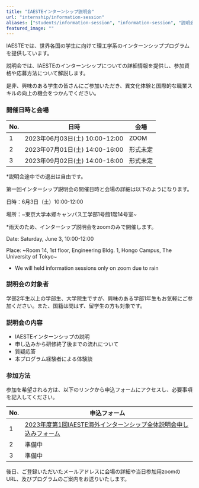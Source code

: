 ```yaml
---
title: "IAESTEインターンシップ説明会"
url: "internship/information-session"
aliases: ["students/information-session", "information-session", "説明会"]
featured_image: ""
---
```

IAESTEでは、世界各国の学生に向けて理工学系のインターンシッププログラムを提供しています。

説明会では、IAESTEのインターンシップについての詳細情報を提供し、参加資格や応募方法について解説します。

是非、興味のある学生の皆さんにご参加いただき、異文化体験と国際的な職業スキルの向上の機会をつかんでください。　　

### 開催日時と会場


| No. |  日時                          | 会場 |
| --- | ----------------------------- | ---- |
| 1   | 2023年06月03日(土) 10:00-12:00 | ZOOM|
| 2   | 2023年07月01日(土) 14:00-16:00 | 形式未定 |
| 3   | 2023年09月02日(土) 14:00-16:00 | 形式未定 |

*説明会途中での退出は自由です。

第一回インターシップ説明会の開催日時と会場の詳細は以下のようになります。

日時：6月3日（土）10:00-12:00 

場所：~東京大学本郷キャンパス工学部1号館1階14号室~

*雨天のため、インターシップ説明会をzoomのみで開催します。

Date: Saturday, June 3, 10:00-12:00 

Place: ~Room 14, 1st floor, Engineering Bldg. 1, Hongo Campus, The University of Tokyo~

* We will held information sessions only on zoom due to rain

### 説明会の対象者

学部2年生以上の学部生、大学院生ですが、興味のある学部1年生もお気軽にご参加ください。また、国籍は問はず、留学生の方も対象です。

### 説明会の内容

- IAESTEインターンシップの説明
- 申し込みから研修終了後までの流れについて
- 質疑応答
- 本プログラム経験者による体験談


### 参加方法

参加を希望される方は、以下のリンクから申込フォームにアクセスし、必要事項を記入してください。

| No. | 申込フォーム                     |
| --- | ----------------------------- |
| 1   |  [2023年度第1回IAESTE海外インターンシップ全体説明会申し込みフォーム](https://docs.google.com/forms/d/e/1FAIpQLSfleIJcxuH2vicwvK4mitQHkQBB6bUQ4v0wNIYhbEtJa2heww/viewform)   |
| 2   | 準備中                         |
| 3   | 準備中                         |

後日、ご登録いただいたメールアドレスに会場の詳細や当日参加用zoomのURL、及びプログラムのご案内をお送りいたします。
